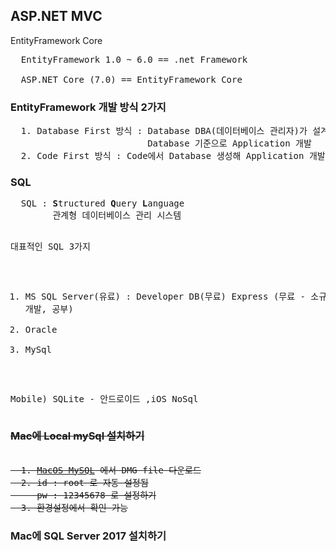 <h2> ASP.NET MVC </h2>
<label> EntityFramework Core </label>

<pre>
  EntityFramework 1.0 ~ 6.0 == .net Framework
  
  ASP.NET Core (7.0) == EntityFramework Core
</pre>

<h3>EntityFramework 개발 방식 2가지</h3>
<pre>
  1. Database First 방식 : Database DBA(데이터베이스 관리자)가 설계 + 물리적 데이터베이스 완성 상태
                          Database 기준으로 Application 개발
  2. Code First 방식 : Code에서 Database 생성해 Application 개발
</pre>


<h3>SQL</h3>
<pre>
  SQL : <b>S</b>tructured <b>Q</b>uery <b>L</b>anguage
        관계형 데이터베이스 관리 시스템
  
  대표적인 SQL 3가지
  1. MS SQL Server(유료)
      : Developer DB(무료)
        Express (무료 - 소규모 개발, 공부)
  2. Oracle
  3. MySql
  
  Mobile) SQLite - 안드로이드 ,iOS
          NoSql
</pre>

<h3><s>Mac에 Local mySql 설치하기</s></h3>
<pre><s>
  1. <a href="https://dev.mysql.com/downloads/mysql/">MacOS MySQL</a> 에서 DMG file 다운로드
  2. id : root 로 자동 설정됨
     pw : 12345678 로 설정하기
  3. 환경설정에서 확인 가능
</s></pre>

<h3>Mac에 SQL Server 2017 설치하기</h3>
<pre>
  
</pre>
